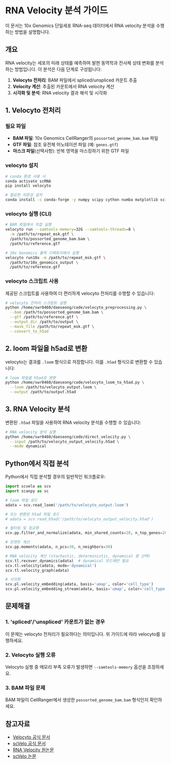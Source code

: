 # RNA Velocity 분석 가이드

이 문서는 10x Genomics 단일세포 RNA-seq 데이터에서 RNA velocity 분석을 수행하는 방법을 설명합니다.

## 개요

RNA velocity는 세포의 미래 상태를 예측하여 발현 동역학과 전사체 상태 변화를 분석하는 방법입니다. 이 분석은 다음 단계로 구성됩니다:

1. **Velocyto 전처리**: BAM 파일에서 spliced/unspliced 카운트 추출
2. **Velocity 계산**: 추출된 카운트에서 RNA velocity 계산
3. **시각화 및 분석**: RNA velocity 결과 해석 및 시각화

## 1. Velocyto 전처리

### 필요 파일

- **BAM 파일**: 10x Genomics CellRanger의 `possorted_genome_bam.bam` 파일
- **GTF 파일**: 참조 유전체 어노테이션 파일 (예: `genes.gtf`)
- **마스크 파일**(선택사항): 반복 영역을 마스킹하기 위한 GTF 파일

### velocyto 설치

```bash
# conda 환경 사용 시
conda activate scRNA
pip install velocyto

# 필요한 의존성 설치
conda install -c conda-forge -y numpy scipy cython numba matplotlib scikit-learn h5py click
```

### velocyto 실행 (CLI)

```bash
# BAM 파일에서 직접 실행
velocyto run --samtools-memory=32G --samtools-threads=8 \
  -m /path/to/repeat_msk.gtf \
  /path/to/possorted_genome_bam.bam \
  /path/to/reference.gtf

# 10x Genomics 출력 디렉토리에서 실행
velocyto run10x -m /path/to/repeat_msk.gtf \
  /path/to/10x_genomics_output \
  /path/to/reference.gtf
```

### velocyto 스크립트 사용

제공된 스크립트를 사용하여 더 편리하게 velocyto 전처리를 수행할 수 있습니다:

```bash
# velocyto 전처리 스크립트 실행
python /home/swr0460/daeseong/code/velocyto_preprocessing.py \
  --bam /path/to/possorted_genome_bam.bam \
  --gtf /path/to/reference.gtf \
  --output_dir /path/to/output \
  --mask_file /path/to/repeat_msk.gtf \
  --convert_to_h5ad
```

## 2. loom 파일을 h5ad로 변환

velocyto는 결과를 `.loom` 형식으로 저장합니다. 이를 `.h5ad` 형식으로 변환할 수 있습니다:

```bash
# loom 파일을 h5ad로 변환
python /home/swr0460/daeseong/code/velocyto_loom_to_h5ad.py \
  --loom /path/to/velocyto_output.loom \
  --output /path/to/output.h5ad
```

## 3. RNA Velocity 분석

변환된 `.h5ad` 파일을 사용하여 RNA velocity 분석을 수행할 수 있습니다:

```bash
# RNA velocity 분석 실행
python /home/swr0460/daeseong/code/direct_velocity.py \
  --input /path/to/velocyto_output_velocity.h5ad \
  --mode dynamical
```

## Python에서 직접 분석

Python에서 직접 분석할 경우의 일반적인 워크플로우:

```python
import scvelo as scv
import scanpy as sc

# loom 파일 로드
adata = scv.read_loom('/path/to/velocyto_output.loom')

# 또는 변환된 h5ad 파일 로드
# adata = scv.read_h5ad('/path/to/velocyto_output_velocity.h5ad')

# 필터링 및 정규화
scv.pp.filter_and_normalize(adata, min_shared_counts=20, n_top_genes=2000)

# 모멘트 계산
scv.pp.moments(adata, n_pcs=30, n_neighbors=30)

# RNA velocity 계산 (stochastic, deterministic, dynamical 중 선택)
scv.tl.recover_dynamics(adata)  # dynamical 모드에만 필요
scv.tl.velocity(adata, mode='dynamical')
scv.tl.velocity_graph(adata)

# 시각화
scv.pl.velocity_embedding(adata, basis='umap', color='cell_type')
scv.pl.velocity_embedding_stream(adata, basis='umap', color='cell_type')
```

## 문제해결

### 1. 'spliced'/'unspliced' 카운트가 없는 경우

이 문제는 velocyto 전처리가 필요하다는 의미입니다. 위 가이드에 따라 velocyto를 실행하세요.

### 2. Velocyto 실행 오류

Velocyto 실행 중 메모리 부족 오류가 발생하면 `--samtools-memory` 옵션을 조정하세요.

### 3. BAM 파일 문제

BAM 파일이 CellRanger에서 생성한 `possorted_genome_bam.bam` 형식인지 확인하세요.

## 참고자료

- [Velocyto 공식 문서](http://velocyto.org/)
- [scVelo 공식 문서](https://scvelo.readthedocs.io/)
- [RNA Velocity 원논문](https://www.nature.com/articles/s41586-018-0414-6)
- [scVelo 논문](https://www.nature.com/articles/s41587-020-0591-3) 